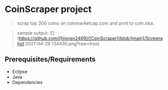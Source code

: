 # CoinScraper project

> scrap top 200 coins on coinmarketcap.com and print to coin.xlsx.

> sample output:
![](https://github.com/[hlongn2469]/[CoinScraper]/blob/[main]/Screenshot 2021-04-28 134430.png?raw=true)

## Prerequisites/Requirements
* Eclipse 
* Java
* Dependencies
